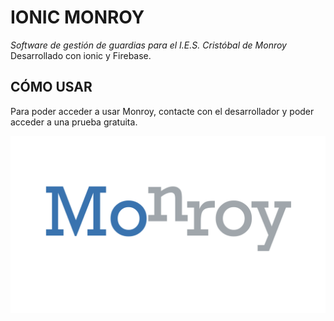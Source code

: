 # IONIC MONROY
_Software de gestión de guardias para el I.E.S. Cristóbal de Monroy_
Desarrollado con ionic y Firebase.

## CÓMO USAR

Para poder acceder a usar Monroy, contacte con el desarrollador y poder acceder a una prueba gratuita.

![alt text](https://github.com/hglt1998/ionic-monroy/blob/main/src/assets/img/logo.png)
